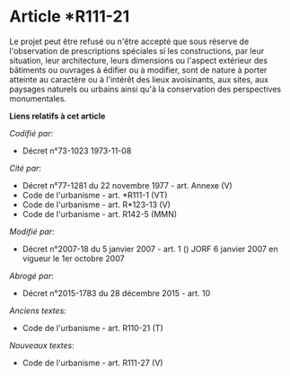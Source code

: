 # Article *R111-21

Le projet peut être refusé ou n'être accepté que sous réserve de l'observation de prescriptions spéciales si les
constructions, par leur situation, leur architecture, leurs dimensions ou l'aspect extérieur des bâtiments ou ouvrages à
édifier ou à modifier, sont de nature à porter atteinte au caractère ou à l'intérêt des lieux avoisinants, aux sites, aux
paysages naturels ou urbains ainsi qu'à la conservation des perspectives monumentales.

**Liens relatifs à cet article**

_Codifié par_:

  - Décret n°73-1023 1973-11-08

_Cité par_:

  - Décret n°77-1281 du 22 novembre 1977 - art. Annexe (V)
  - Code de l'urbanisme - art. *R111-1 (VT)
  - Code de l'urbanisme - art. R*123-13 (V)
  - Code de l'urbanisme - art. R142-5 (MMN)

_Modifié par_:

  - Décret n°2007-18 du 5 janvier 2007 - art. 1 () JORF 6 janvier 2007 en vigueur le 1er octobre 2007

_Abrogé par_:

  - Décret n°2015-1783 du 28 décembre 2015 - art. 10

_Anciens textes_:

  - Code de l'urbanisme - art. R110-21 (T)

_Nouveaux textes_:

  - Code de l'urbanisme - art. R111-27 (V)
